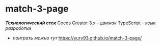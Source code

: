 # match-3-page 
***Технологический стек***
Cocos Creator 3.x - *движок*
TypeScript - *язык разработки* 

- *поиграть можно тут* https://yury93.github.io/match-3-page/
